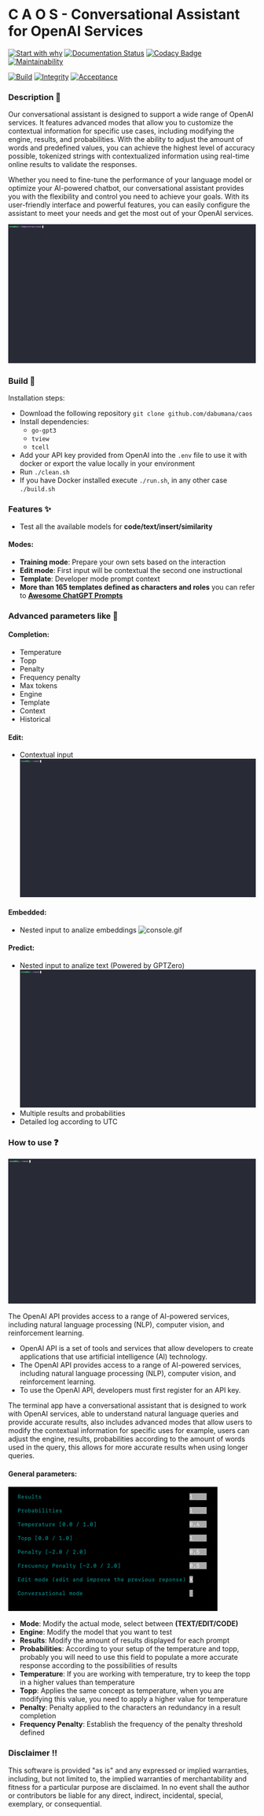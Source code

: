 # C A O S - Conversational Assistant for OpenAI Services

[![Start with why](https://img.shields.io/badge/start%20with-why%3F-brightgreen.svg?style=flat)](https://beta.openai.com/docs/introduction/key-concepts)
[![Documentation Status](https://readthedocs.org/projects/caos-openai/badge/?version=latest)](https://caos-openai.readthedocs.io/en/latest/?badge=latest)
[![Codacy Badge](https://app.codacy.com/project/badge/Grade/ce2f44761a6e486999eddd05b749c1be)](https://app.codacy.com/gh/dabumana/caos/dashboard?utm_source=gh&utm_medium=referral&utm_content=&utm_campaign=Badge_grade)
[![Maintainability](https://api.codeclimate.com/v1/badges/9bf177949db99d4b2f15/maintainability)](https://codeclimate.com/github/dabumana/caos/maintainability)

[![Build](https://github.com/dabumana/caos/actions/workflows/build.yml/badge.svg)](https://github.com/dabumana/caos/actions/workflows/build.yml)
[![Integrity](https://github.com/dabumana/caos/actions/workflows/integration.yml/badge.svg)](https://github.com/dabumana/caos/actions/workflows/integration.yml)
[![Acceptance](https://github.com/dabumana/caos/actions/workflows/acceptance.yml/badge.svg)](https://github.com/dabumana/caos/actions/workflows/acceptance.yml)

### Description :notebook:

Our conversational assistant is designed to support a wide range of OpenAI services. It features advanced modes that allow you to customize the contextual information for specific use cases, including modifying the engine, results, and probabilities. With the ability to adjust the amount of words and predefined values, you can achieve the highest level of accuracy possible, tokenized strings with contextualized information using real-time online results to validate the responses.

Whether you need to fine-tune the performance of your language model or optimize your AI-powered chatbot, our conversational assistant provides you with the flexibility and control you need to achieve your goals. With its user-friendly interface and powerful features, you can easily configure the assistant to meet your needs and get the most out of your OpenAI services.

![console.gif](docs%2Fmedia%2Fcaos.gif)

### Build :wrench:

Installation steps:

- Download the following repository `git clone github.com/dabumana/caos`
- Install dependencies:
  - `go-gpt3`
  - `tview`
  - `tcell`
- Add your API key provided from OpenAI into the `.env` file to use it with docker or export the value locally in your environment
- Run `./clean.sh`
- If you have Docker installed execute `./run.sh`, in any other case `./build.sh`

### Features :sparkles:

- Test all the available models for **code/text/insert/similarity**

#### Modes:

- **Training mode**: Prepare your own sets based on the interaction
- **Edit mode**: First input will be contextual the second one instructional
- **Template**: Developer mode prompt context
- **More than 165 templates defined as characters and roles** you can refer to **[Awesome ChatGPT Prompts](https://github.com/f/awesome-chatgpt-prompts/blob/main/prompts.csv)**

### Advanced parameters like :dizzy:

#### Completion:

- Temperature
- Topp
- Penalty
- Frequency penalty
- Max tokens
- Engine
- Template
- Context
- Historical

#### Edit:

- Contextual input
  ![console.gif](docs%2Fmedia%2Fedit.gif)

#### Embedded:

- Nested input to analize embeddings
  ![console.gif](docs%2Fmedia%2Fembedded.gif)

#### Predict:

- Nested input to analize text (Powered by GPTZero)
  ![console.gif](docs%2Fmedia%2Fzero.gif)
- Multiple results and probabilities
- Detailed log according to UTC

### How to use :question:

![console.gif](docs%2Fmedia%2Fgeneral.gif)

The OpenAI API provides access to a range of AI-powered services, including natural language processing (NLP), computer vision, and reinforcement learning.

- OpenAI API is a set of tools and services that allow developers to create applications that use artificial intelligence (AI) technology.
- The OpenAI API provides access to a range of AI-powered services, including natural language processing (NLP), computer vision, and reinforcement learning.
- To use the OpenAI API, developers must first register for an API key.

The terminal app have a conversational assistant that is designed to work with OpenAI services, able to understand natural language queries and provide accurate results,
also includes advanced modes that allow users to modify the contextual information for specific uses for example, users can adjust the engine, results, probabilities according to the amount of words used in the query, this allows for more accurate results when using longer queries.

#### General parameters:

![details.png](docs%2Fmedia%2Fdetails.png)

- **Mode**: Modify the actual mode, select between **(TEXT/EDIT/CODE)**
- **Engine**: Modify the model that you want to test
- **Results**: Modify the amount of results displayed for each prompt
- **Probabilities**: According to your setup of the temperature and topp, probably you will need to use this field to populate a more accurate response according to the possibilities of results
- **Temperature**: If you are working with temperature, try to keep the topp in a higher values than temperature
- **Topp**: Applies the same concept as temperature, when you are modifying this value, you need to apply a higher value for temperature
- **Penalty**: Penalty applied to the characters an redundancy in a result completion
- **Frequency Penalty**: Establish the frequency of the penalty threshold defined

### Disclaimer :bangbang:

This software is provided "as is" and any expressed or implied warranties, including, but not limited to, the implied warranties of merchantability and fitness for a particular purpose are disclaimed. In no event shall the author or contributors be liable for any direct, indirect, incidental, special, exemplary, or consequential.
